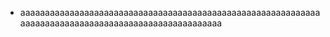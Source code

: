 - aaaaaaaaaaaaaaaaaaaaaaaaaaaaaaaaaaaaaaaaaaaaaaaaaaaaaaaaaaaaaaaaaaaaaaaaaaaaaaaaaaaaaaaaaaaaaaaaaaaaaa
